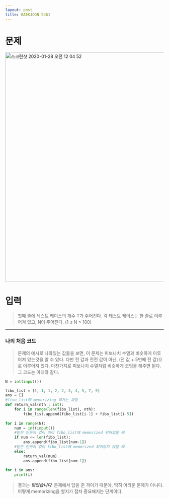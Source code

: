 ```yaml
---
layout: post
title: BAEKJOON 9461
---
```


# 문제
<div>
    <img width="728" alt="스크린샷 2020-01-28 오전 12 04 52" src="https://user-images.githubusercontent.com/37113547/73185693-de928980-4161-11ea-8a4a-d17090497192.png">
</div>


# 입력
> 첫째 줄에 테스트 케이스의 개수 T가 주어진다. 각 테스트 케이스는 한 줄로 이루어져 있고, N이 주어진다. (1 ≤ N ≤ 100)

-----
### 나의 처음 코드
>  문제의 예시로 나와있는 값들을 보면, 이 문제는 피보나치 수열과 비슷하게 이루어져 있는것을 알 수 있다. 다만 전 값과 전전 값이 아닌, (전 값 + 5번째 전 값)으로 이루어져 있다. 마찬가지로 피보나치 수열처럼 비슷하게 코딩을 해주면 된다. 그 코드는 아래와 같다.

~~~python
N = int(input())

fibo_list = [1, 1, 1, 2, 2, 3, 4, 5, 7, 9]
ans = []
#fivo_list에 memorizing 해가는 과정
def return_val(nth : int):
    for i in range(len(fibo_list), nth):
        fibo_list.append(fibo_list[i-1] + fibo_list[i-5])
        
for i in range(N):
    num = int(input())
    #받은 인풋의 값이 이미 fibo_list에 memorized 되어있을 때
    if num <= len(fibo_list):
        ans.append(fibo_list[num-1])
    #받은 인풋의 값이 fibo_list에 memorized 되어있지 않을 때
    else:
        return_val(num)
        ans.append(fibo_list[num-1])
        
for i in ans:
    print(i)
~~~
> 결과는 ***맞았습니다***.  문제에서 답을 준 격이기 때문에, 딱히 어려운 문제가 아니다. 어떻게 memorizing을 할지가 점차 중요해지는 단계이다.
